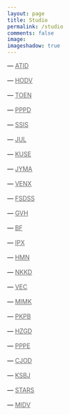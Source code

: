 ```yaml
---
layout: page
title: Studio
permalink: /studio
comments: false
image: 
imageshadow: true
---
```

<style>
a { color: #666;display:inline-block; margin:0; }
a:after {
  display:block;
  content: '';
  border-bottom: solid 3px #019fb6;  
  transform: scaleX(0);  
  transition: transform 250ms ease-in-out;
}
a:hover:after { transform: scaleX(1); }
a.fromRight:after{ transform-origin:100% 50%; }
a.fromLeft:after{  transform-origin:  0% 50%; }
</style>

<p>&#8212; <a class="fromLeft" href='/tags#ATID' title='ATID'>ATID</a></p>
<p>&#8212; <a class="fromLeft" href='/tags#HODV' title='HODV'>HODV</a></p>
<p>&#8212; <a class="fromLeft" href='/tags#TOEN' title='TOEN'>TOEN</a></p>
<p>&#8212; <a class="fromLeft" href='/tags#PPPD' title='PPPD'>PPPD</a></p>
<p>&#8212; <a class="fromLeft" href='/tags#SSIS' title='SSIS'>SSIS</a></p>
<p>&#8212; <a class="fromLeft" href='/tags#JUL' title='JUL'>JUL</a></p>
<p>&#8212; <a class="fromLeft" href='/tags#KUSE' title='KUSE'>KUSE</a></p>
<p>&#8212; <a class="fromLeft" href='/tags#JYMA' title='JYMA'>JYMA</a></p>
<p>&#8212; <a class="fromLeft" href='/tags#VENX' title='VENX'>VENX</a></p>
<p>&#8212; <a class="fromLeft" href='/tags#FSDSS' title='FSDSS'>FSDSS</a></p>
<p>&#8212; <a class="fromLeft" href='/tags#GVH' title='GVH'>GVH</a></p>
<p>&#8212; <a class="fromLeft" href='/tags#BF' title='BF'>BF</a></p>
<p>&#8212; <a class="fromLeft" href='/tags#IPX' title='IPX'>IPX</a></p>
<p>&#8212; <a class="fromLeft" href='/tags#HMN' title='HMN'>HMN</a></p>
<p>&#8212; <a class="fromLeft" href='/tags#NKKD' title='NKKD'>NKKD</a></p>
<p>&#8212; <a class="fromLeft" href='/tags#VEC' title='VEC'>VEC</a></p>
<p>&#8212; <a class="fromLeft" href='/tags#MIMK' title='MIMK'>MIMK</a></p>
<p>&#8212; <a class="fromLeft" href='/tags#PKPB' title='PKPB'>PKPB</a></p>
<p>&#8212; <a class="fromLeft" href='/tags#HZGD' title='HZGD'>HZGD</a></p>
<p>&#8212; <a class="fromLeft" href='/tags#PPPE' title='PPPE'>PPPE</a></p>
<p>&#8212; <a class="fromLeft" href='/tags#CJOD' title='CJOD'>CJOD</a></p>
<p>&#8212; <a class="fromLeft" href='/tags#KSBJ' title='KSBJ'>KSBJ</a></p>
<p>&#8212; <a class="fromLeft" href='/tags#STARS' title='STARS'>STARS</a></p>
<p>&#8212; <a class="fromLeft" href='/tags#MIDV' title='MIDV'>MIDV</a></p>
